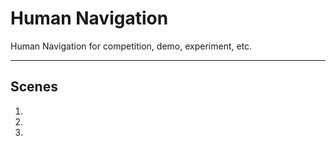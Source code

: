 # Human Navigation
Human Navigation for competition, demo, experiment, etc.

---
## Scenes
1. 
2. 
3. 




